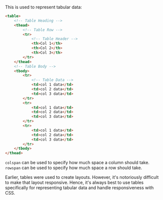 
This is used to represent tabular data:

```html
<table>
    <!-- Table Heading -->
    <thead>
        <!-- Table Row -->
        <tr>
            <!-- Table Header -->
            <th>Col 1</th>
            <th>Col 2</th>
            <th>Col 3</th>
        </tr>
    </thead>
    <!-- Table Body -->
    <tbody>
        <tr>
            <!-- Table Data -->
            <td>col 1 data</td>
            <td>col 2 data</td>
            <td>col 3 data</td>
        </tr>
        <tr>
            <td>col 1 data</td>
            <td>col 2 data</td>
            <td>col 3 data</td>
        </tr>
        <tr>
            <td>col 1 data</td>
            <td>col 2 data</td>
            <td>col 3 data</td>
        </tr>
    </tbody>
</thead>
```

`colspan` can be used to specify how much space a column should take.
`rowspan` can be used to specify how much space a row should take.

Earlier, tables were used to create layouts. However, it's notoriously difficult to make that layout responsive. Hence, it's always best to use tables specifically for representing tabular data and handle responsiveness with CSS.
